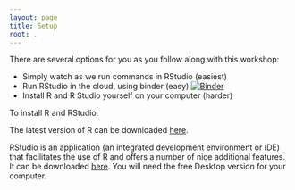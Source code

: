 ```yaml
---
layout: page
title: Setup
root: .
---
```


There are several options for you as you follow along with this workshop:
* Simply watch as we run commands in RStudio (easiest)
* Run RStudio in the cloud, using binder (easy) [![Binder](https://mybinder.org/badge_logo.svg)](https://mybinder.org/v2/gh/ycrc/r-novice-gapminder/binder?urlpath=rstudio) 
* Install R and R Studio yourself on your computer (harder)

To install R and RStudio:

The latest version of R can be downloaded [here](https://cloud.r-project.org/).

RStudio is an application (an integrated development environment or IDE) that facilitates the use of R and offers a number of nice additional features.
It can be downloaded [here](https://www.rstudio.com/products/rstudio/download/).
You will need the free Desktop version for your computer.
